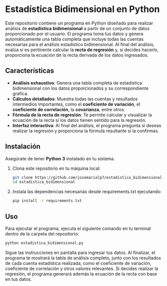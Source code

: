 # Estadística Bidimensional en Python

Este repositorio contiene un programa en Python diseñado para realizar análisis de **estadística bidimensional** a partir de un conjunto de datos proporcionado por el usuario. El programa toma tus datos y genera automáticamente una tabla completa que incluye todas las cuentas necesarias para el análisis estadístico bidimensional. Al final del análisis, evalúa si es pertinente calcular la **recta de regresión** y, si decides hacerlo, proporciona la ecuación de la recta derivada de los datos ingresados.

## Características

- **Análisis exhaustivo**: Genera una tabla completa de estadística bidimensional con los datos proporcionados y su correspondiente grafica.
- **Cálculos detallados**: Muestra todas las cuentas y resultados intermedios importantes, como el **coeficiente de variación**, el **coeficiente de correlación**, la **covarianza**, entre otros.
- **Fórmula de la recta de regresión**: Te permite calcular y visualizar la ecuación de la recta si los datos tienen sentido para la regresión.
- **Interfaz interactiva**: Al final del análisis, el programa pregunta si deseas realizar la regresión y proporciona la fórmula resultante si la confirmas.

## Instalación

Asegúrate de tener **Python 3** instalado en tu sistema.

1. Clona este repositorio en tu máquina local:

   ```bash
   git clone https://github.com/josemarialp7/estadistica_bidimensional.git
   cd estadistica_bidimensional
2. Instala las dependencias necesarias desde requirements.txt ejecutando:
   
   ```bash
   pip install -r requirements.txt
## Uso

   Para ejecutar el programa, ejecuta el siguiente comando en tu terminal dentro de la carpeta del repositorio:
   
   ```bash
   python estadistica_bidimensional.py
   ```
   Sigue las instrucciones en pantalla para ingresar tus datos. Al finalizar, el programa te mostrará la tabla de análisis completo, junto con los resultados de cada cuenta estadística realizada, como el coeficiente de variación, coeficiente de correlación y otros valores relevantes. Si decides realizar la regresión, el programa generará además la ecuación de la 
   recta con base en tus datos.

